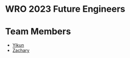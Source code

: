 # WRO 2023 Future Engineers

# Team Members
- [Yikun](https://github.com/PorridgePi)
- [Zachary](https://github.com/Zachareeeeee)
